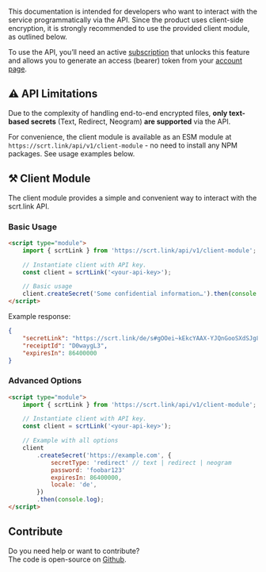 This documentation is intended for developers who want to interact with the service programmatically via the API. Since the product uses client-side encryption, it is strongly recommended to use the provided client module, as outlined below.

To use the API, you’ll need an active [subscription](/pricing) that unlocks this feature and allows you to generate an access (bearer) token from your [account page](/account).

## ⚠️ API Limitations

Due to the complexity of handling end-to-end encrypted files, **only text-based secrets** (Text, Redirect, Neogram) **are supported** via the API.

For convenience, the client module is available as an ESM module at `https://scrt.link/api/v1/client-module` - no need to install any NPM packages. See usage examples below.

## ⚒️ Client Module

The client module provides a simple and convenient way to interact with the scrt.link API.

### Basic Usage

```html
<script type="module">
	import { scrtLink } from 'https://scrt.link/api/v1/client-module';

	// Instantiate client with API key.
	const client = scrtLink('<your-api-key>');

	// Basic usage
	client.createSecret('Some confidential information…').then(console.log);
</script>
```

Example response:

```json
{
	"secretLink": "https://scrt.link/de/s#gOOei~kEkcYAAX-YJQnGooSXdSJg8MXkzk~2",
	"receiptId": "D0waygL3",
	"expiresIn": 86400000
}
```

### Advanced Options

```html
<script type="module">
	import { scrtLink } from 'https://scrt.link/api/v1/client-module';

	// Instantiate client with API key.
	const client = scrtLink('<your-api-key>');

	// Example with all options
	client
		.createSecret('https://example.com', {
			secretType: 'redirect' // text | redirect | neogram
			password: 'foobar123'
			expiresIn: 86400000,
			locale: 'de',
		})
		.then(console.log);
</script>
```

## Contribute

Do you need help or want to contribute?  
The code is open-source on [Github](https://github.com/stophecom/scrt-link-v2).
